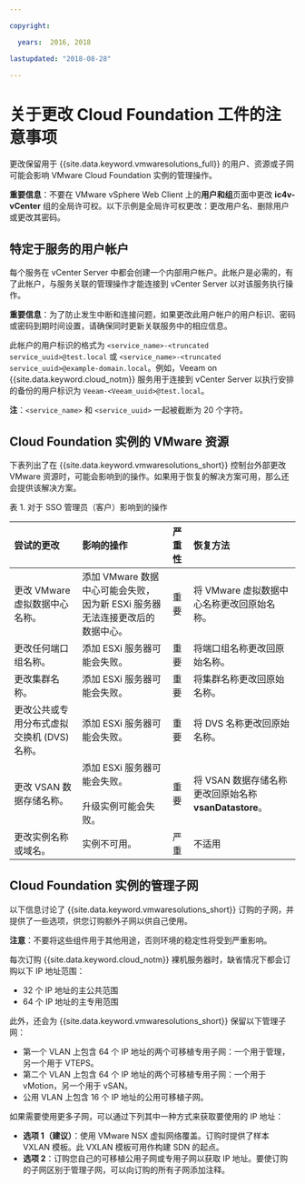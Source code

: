 ```yaml
---

copyright:

  years:  2016, 2018

lastupdated: "2018-08-28"

---
```


# 关于更改 Cloud Foundation 工件的注意事项

更改保留用于 {{site.data.keyword.vmwaresolutions_full}} 的用户、资源或子网可能会影响 VMware Cloud Foundation 实例的管理操作。

**重要信息**：不要在 VMware vSphere Web Client 上的**用户和组**页面中更改 **ic4v-vCenter** 组的全局许可权。以下示例是全局许可权更改：更改用户名、删除用户或更改其密码。

## 特定于服务的用户帐户

每个服务在 vCenter Server 中都会创建一个内部用户帐户。此帐户是必需的，有了此帐户，与服务关联的管理操作才能连接到 vCenter Server 以对该服务执行操作。

**重要信息**：为了防止发生中断和连接问题，如果更改此用户帐户的用户标识、密码或密码到期时间设置，请确保同时更新关联服务中的相应信息。

此帐户的用户标识的格式为 `<service_name>-<truncated service_uuid>@test.local` 或 `<service_name>-<truncated service_uuid>@example-domain.local`。例如，Veeam on {{site.data.keyword.cloud_notm}} 服务用于连接到 vCenter Server 以执行安排的备份的用户标识为 `Veeam-<Veeam_uuid>@test.local`。

**注**：`<service_name>` 和 `<service_uuid>` 一起被截断为 20 个字符。

## Cloud Foundation 实例的 VMware 资源

下表列出了在 {{site.data.keyword.vmwaresolutions_short}} 控制台外部更改 VMware 资源时，可能会影响到的操作。如果用于恢复的解决方案可用，那么还会提供该解决方案。

表 1. 对于 SSO 管理员（客户）影响到的操作

|尝试的更改|影响的操作|严重性|恢复方法|
|:------------- |:------------- |:--------------|:--------------|
|更改 VMware 虚拟数据中心名称。|添加 VMware 数据中心可能会失败，因为新 ESXi 服务器无法连接更改后的数据中心。|重要|将 VMware 虚拟数据中心名称更改回原始名称。|
|更改任何端口组名称。|添加 ESXi 服务器可能会失败。|重要|将端口组名称更改回原始名称。|
|更改集群名称。|添加 ESXi 服务器可能会失败。|重要|将集群名称更改回原始名称。
|更改公共或专用分布式虚拟交换机 (DVS) 名称。|添加 ESXi 服务器可能会失败。|重要|将 DVS 名称更改回原始名称。
|更改 VSAN 数据存储名称。|添加 ESXi 服务器可能会失败。<br><br>升级实例可能会失败。|重要|将 VSAN 数据存储名称更改回原始名称 **vsanDatastore**。
|更改实例名称或域名。|实例不可用。|严重|不适用

## Cloud Foundation 实例的管理子网

以下信息讨论了 {{site.data.keyword.vmwaresolutions_short}} 订购的子网，并提供了一些选项，供您订购额外子网以供自己使用。

**注意**：不要将这些组件用于其他用途，否则环境的稳定性将受到严重影响。

每次订购 {{site.data.keyword.cloud_notm}} 裸机服务器时，缺省情况下都会订购以下 IP 地址范围：

*  32 个 IP 地址的主公共范围
*  64 个 IP 地址的主专用范围

此外，还会为 {{site.data.keyword.vmwaresolutions_short}} 保留以下管理子网：

*  第一个 VLAN 上包含 64 个 IP 地址的两个可移植专用子网：一个用于管理，另一个用于 VTEPS。
*  第二个 VLAN 上包含 64 个 IP 地址的两个可移植专用子网：一个用于 vMotion，另一个用于 vSAN。
*  公用 VLAN 上包含 16 个 IP 地址的公用可移植子网。

如果需要使用更多子网，可以通过下列其中一种方式来获取要使用的 IP 地址：

* **选项 1（建议）**：使用 VMware NSX 虚拟网络覆盖。订购时提供了样本 VXLAN 模板。此 VXLAN 模板可用作构建 SDN 的起点。
* **选项 2**：订购您自己的可移植公用子网或专用子网以获取 IP 地址。要使订购的子网区别于管理子网，可以向订购的所有子网添加注释。
